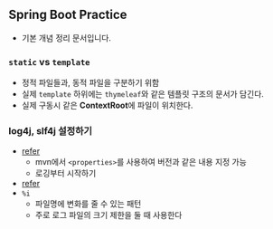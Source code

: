 ## Spring Boot Practice
- 기본 개념 정리 문서입니다.

### `static` vs `template`
- 정적 파일들과, 동적 파일을 구분하기 위함
- 실제 `template` 하위에는 `thymeleaf`와 같은 템플릿 구조의 문서가 담긴다.
- 실제 구동시 같은 **ContextRoot**에 파일이 위치한다.


### log4j, slf4j 설정하기
- [refer](http://sjh836.tistory.com/161)
    - mvn에서 `<properties>`를 사용하여 버전과 같은 내용 지정 가능
    - 로깅부터 시작하기
- [refer](https://jeong-pro.tistory.com/154)
- `%i`
    - 파일명에 변화를 줄 수 있는 패턴
    - 주로 로그 파일의 크기 제한을 둘 때 사용한다
    